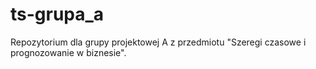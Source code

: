 # ts-grupa_a
Repozytorium dla grupy projektowej A z przedmiotu "Szeregi czasowe i prognozowanie w biznesie".
